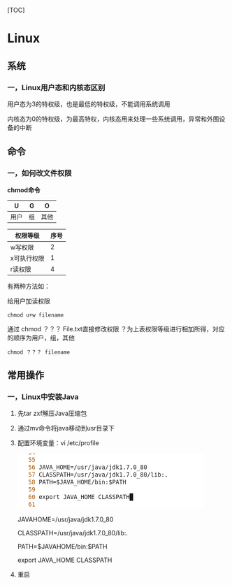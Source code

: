 [TOC]

# Linux

## 系统

### 一，Linux用户态和内核态区别

用户态为3的特权级，也是最低的特权级，不能调用系统调用

内核态为0的特权级，为最高特权，内核态用来处理一些系统调用，异常和外围设备的中断

## 命令

### 一，如何改文件权限

**chmod命令**

| U    | G    | O    |
| ---- | ---- | ---- |
| 用户 | 组   | 其他 |

| 权限等级    | 序号 |
| ----------- | ---- |
| w写权限     | 2    |
| x可执行权限 | 1    |
| r读权限     | 4    |

有两种方法如：

给用户加读权限

```shell
chmod u+w filename
```

通过 chmod   ？？？ File.txt直接修改权限   ？为上表权限等级进行相加所得，对应的顺序为用户，组，其他

```shell
chmod ？？？ filename
```



## 常用操作

### 一，Linux中安装Java

1. 先tar zxf解压Java压缩包

2. 通过mv命令将java移动到usr目录下

3. 配置环境变量：vi  /etc/profile

   ![计算机生成了可选文字: 55JAVAHOME=/usr/java/jdk1.7.0_80 57CLASSPATH=/usr/java/jdk1.7.080/lib. 58PATH=$JAVAHOME/bin：SPATH 5@exportJAVAHOMECLASSPAT](assets/clip_image001.png)

   JAVAHOME=/usr/java/jdk1.7.0_80 

   CLASSPATH=/usr/java/jdk1.7.0_80/lib:. 

   PATH=$JAVAHOME/bin:\$PATH 

   export JAVA_HOME CLASSPATH

4. 重启

